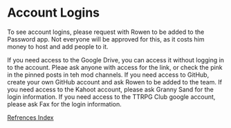# Account Logins

To see account logins, please request with Rowen to be added to the Password app. Not everyone will be approved for this, as it costs him money to host and add people to it.

If you need access to the Google Drive, you can access it without logging in to the account. Pleae ask anyone with access for the link, or check the pink in the pinned posts in teh mod channels.
If you need access to GitHub, create your own GitHub account and ask Rowen to be added to the team.
If you need access to the Kahoot account, please ask Granny Sand for the login information.
If you need access to the TTRPG Club google account, please ask Fax for the login information.

[Refrences Index](./Refrences%20Index.md)
